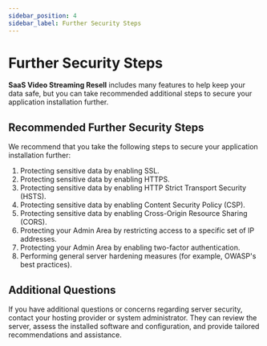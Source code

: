 ```yaml
---
sidebar_position: 4
sidebar_label: Further Security Steps
---
```


# Further Security Steps

**SaaS Video Streaming Resell** includes many features to help keep your data safe, but you can take recommended additional steps to secure your application installation further.

## Recommended Further Security Steps

We recommend that you take the following steps to secure your application installation further:

1. Protecting sensitive data by enabling SSL.
2. Protecting sensitive data by enabling HTTPS.
3. Protecting sensitive data by enabling HTTP Strict Transport Security (HSTS).
4. Protecting sensitive data by enabling Content Security Policy (CSP).
5. Protecting sensitive data by enabling Cross-Origin Resource Sharing (CORS).
6. Protecting your Admin Area by restricting access to a specific set of IP addresses.
7. Protecting your Admin Area by enabling two-factor authentication.
8. Performing general server hardening measures (for example, OWASP's best practices).

## Additional Questions

If you have additional questions or concerns regarding server security, contact your hosting provider or system administrator. They can review the server, assess the installed software and configuration, and provide tailored recommendations and assistance.